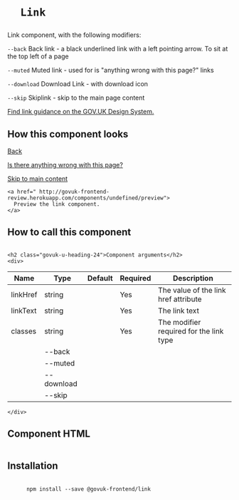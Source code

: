 
  

  

  <h1 class="govuk-u-heading-36">
    
      Link
    
  </h1>

  <p class="govuk-u-core-24">
    
Link component, with the following modifiers:

`--back`
Back link - a black underlined link with a left pointing arrow. To sit at the top left of a page

`--muted`
Muted link - used for is "anything wrong with this page?" links

`--download`
Download Link - with download icon

`--skip`
Skiplink - skip to the main page content

  </p>

  <p class="govuk-u-copy-19">
    <a href="
  http://www.linktodesignsystem.com
">
      Find link guidance on the GOV.UK Design System.
    </a>
  </p>

  <h2 class="govuk-u-heading-24">How this component looks</h2>
  <div>
    
      


  <a href="" class="govuk-c-link govuk-c-link--back">Back</a>




  <a href="" class="govuk-c-link govuk-c-link--muted">Is there anything wrong with this page?</a>




  <a href="" class="govuk-c-link govuk-c-link--download"></a>




  <a href="" class="govuk-c-link govuk-c-link--skip">Skip to main content</a>



    
  </div>

  <p class="govuk-u-copy-19">
    
    <a href=" http://govuk-frontend-review.herokuapp.com/components/undefined/preview">
      Preview the link component.
    </a>
  </p>

  <h2 class="govuk-u-heading-24">How to call this component</h2>
  <pre><code></code></pre>

  
    <h2 class="govuk-u-heading-24">Component arguments</h2>
    <div>
      
<!-- TODO: Use the table macro here and pass it component argument data -->
| Name      | Type    | Default | Required  | Description
|---        |---      |---      |---        |---
| linkHref  | string  |         | Yes       | The value of the link href attribute
| linkText  | string  |         | Yes       | The link text
| classes   | string  |         | Yes       | The modifier required for the link type
                                            | --back
                                            | --muted
                                            | --download
                                            | --skip

    </div>
  

  <h2 class="govuk-u-heading-24">Component HTML</h2>
  <pre><code></code></pre>

  
  <h2 class="govuk-u-heading-24">Installation</h2>
  <pre>
    <code>
      npm install --save @govuk-frontend/link
    </code>
  </pre>
  



